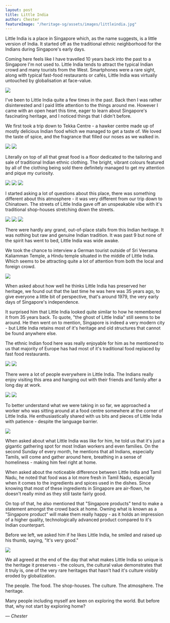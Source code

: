 ```yaml
---
layout: post
title: Little India
author: Chester
featureImage: "/heritage-sg/assets/images/littleindia.jpg"
---
```


Little India is a place in Singapore which, as the name suggests, is a little version of India. It started off as the traditional ethnic neighborhood for the Indians during Singapore's early days.

Coming here feels like I have travelled 10 years back into the past to a Singapore I'm not used to.<!--more--> Little India tends to attract the typical Indian crowd and many tourists from the West. Smartphones were a rare sight, along with typical fast-food restaurants or cafés, Little India was virtually untouched by globalisation at face-value.

![](/heritage-sg/assets/images/1406445539465.jpg)

I've been to Little India quite a few times in the past. Back then I was rather disinterested and I paid little attention to the things around me. However I came with an open heart this time, eager to learn about Singapore's fascinating heritage, and I noticed things that I didn't before.

We first took a trip down to Tekka Centre - a hawker centre made up of mostly delicious Indian food which we managed to get a taste of. We loved the taste of spice, and the fragrance that filled our noses as we walked in.

![](/heritage-sg/assets/images/1406445585841.jpg)
![](/heritage-sg/assets/images/1406445609241.jpg)

Literally on top of all that great food is a floor dedicated to the tailoring and sale of traditional Indian ethnic clothing. The bright, vibrant colours featured by all of the clothing being sold there definitely managed to get my attention and pique my curiosity.

![](/heritage-sg/assets/images/1406445788671.jpg)
![](/heritage-sg/assets/images/1406448774180.jpg)
![](/heritage-sg/assets/images/1406445816300.jpg)

I started asking a lot of questions about this place, there was something different about this atmosphere - it was very different from our trip down to Chinatown. The streets of Little India gave off an unspeakable vibe with it's traditional shop-houses stretching down the streets.

![](/heritage-sg/assets/images/1406446318595.jpg)
![](/heritage-sg/assets/images/1406446378104.jpg)
![](/heritage-sg/assets/images/1406446414058.jpg)

There were hardly any grand, out-of-place stalls from this Indian heritage. It was nothing but raw and genuine Indian tradition. It was past 9 but none of the spirit has went to bed, Little India was wide awake.

We took the chance to interview a German tourist outside of Sri Veerama Kaliamman Temple, a Hindu temple situated in the middle of Little India. Which seems to be attracting quite a lot of attention from both the local and foreign crowd.

![](/heritage-sg/assets/images/1406364315774.jpg)

When asked about how well he thinks Little India has preserved her heritage, we found out that the last time he was here was 35 years ago, to give everyone a little bit of perspective, that's around 1979, the very early days of Singapore's independence.

It surprised him that Little India looked quite similar to how he remembered it from 35 years back. To quote, "the ghost of Little India" still seems to be around. He then went on to mention, Singapore is indeed a very modern city - but Little India retains most of it's heritage and old structures that cannot be found anywhere else.

The ethnic Indian food here was really enjoyable for him as he mentioned to us that majority of Europe has had most of it's traditional food replaced by fast food restaurants.

![](/heritage-sg/assets/images/1406447250528.jpg)
![](/heritage-sg/assets/images/1406447292760.jpg)

There were a lot of people everywhere in Little India. The Indians really enjoy visiting this area and hanging out with their friends and family after a long day at work.

![](/heritage-sg/assets/images/1406447590692.jpg)
![](/heritage-sg/assets/images/1406447677415.jpg)

To better understand what we were taking in so far, we approached a worker who was sitting around at a food centre somewhere at the corner of Little India. He enthusiastically shared with us bits and pieces of Little India with patience - despite the language barrier.

![](/heritage-sg/assets/images/1406362599536.jpg)

When asked about what Little India was like for him, he told us that it's just a gigantic gathering spot for most Indian workers and even families. On the second Sunday of every month, he mentions that all Indians, especially Tamils, will come and gather around here, breathing in a sense of homeliness - making him feel right at home.

When asked about the noticeable difference between Little India and Tamil Nadu, he noted that food was a lot more fresh in Tamil Nadu, especially when it comes to the ingredients and spices used in the dishes. Since knowing that most of these ingredients in Singapore are air-flown, he doesn't really mind as they still taste fairly good.

On top of that, he also mentioned that "Singapore products" tend to make a statement amongst the crowd back at home. Owning what is known as a "Singapore product" will make them really happy - as it holds an impression of a higher quality, technologically advanced product compared to it's Indian counterpart.

Before we left, we asked him if he likes Little India, he smiled and raised up his thumb, saying, "It's very good."

![](/heritage-sg/assets/images/1406447628338.jpg)

We all agreed at the end of the day that what makes Little India so unique is the heritage it preserves - the colours, the cultural value demonstrates that it truly is, one of the very rare heritages that hasn't had it's culture visibly eroded by globalization.

The people. The food. The shop-houses. The culture. The atmosphere. The heritage.

Many people including myself are keen on exploring the world. But before that, why not start by exploring home?

<cite>&mdash; Chester</cite>
